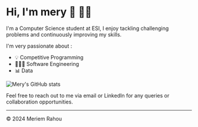 # Hi, I'm mery 🎀 👋🏻 

I'm a Computer Science student at ESI, I enjoy tackling challenging problems and continuously improving my skills. 

I'm very passionate about : 
- 💡 Competitive Programming
- 👩🏻‍💻 Software Engineering
- 📊 Data


![Mery's GitHub stats](https://github-readme-stats.vercel.app/api?username=meryrahou&hide=prs,issues&show_icons=true&rank_icon=github&theme=dracula&custom_title=Mery%20RAHOU%27s%20Github%20Stats)


Feel free to reach out to me via email or LinkedIn for any queries or collaboration opportunities.

---
© 2024 Meriem Rahou
